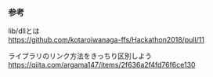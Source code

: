 ### 参考
lib/dllとは  
https://github.com/kotaroiwanaga-ffs/Hackathon2018/pull/11

ライブラリのリンク方法をきっちり区別しよう  
https://qiita.com/argama147/items/2f636a2f4fd76f6ce130
